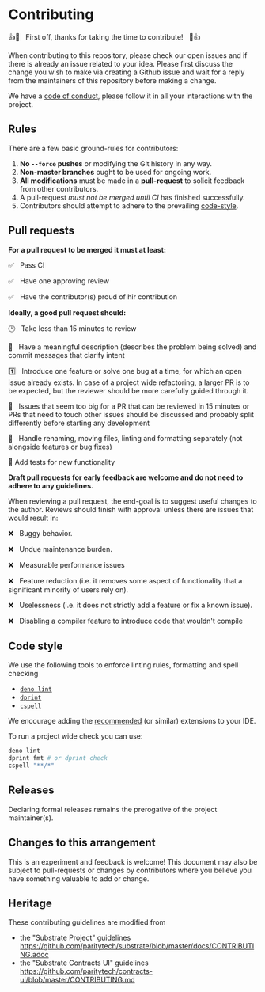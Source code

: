 # Contributing

👍🎉 &nbsp; First off, thanks for taking the time to contribute! &nbsp; 🎉👍

When contributing to this repository, please check our open issues and if there is already an issue related to your idea. Please first discuss the change you wish to make via creating a Github issue and wait for a reply from the maintainers of this repository before making a change.

We have a [code of conduct](CODE_OF_CONDUCT.md), please follow it in all your interactions with the project.

## Rules

There are a few basic ground-rules for contributors:

1. **No `--force` pushes** or modifying the Git history in any way.
2. **Non-master branches** ought to be used for ongoing work.
3. **All modifications** must be made in a **pull-request** to solicit feedback from other contributors.
4. A pull-request _must not be merged until CI_ has finished successfully.
5. Contributors should attempt to adhere to the prevailing [code-style](#code-style).

## Pull requests

**For a pull request to be merged it must at least:**

:white_check_mark: &nbsp; Pass CI

:white_check_mark: &nbsp; Have one approving review

:white_check_mark: &nbsp; Have the contributor(s) proud of hir contribution

**Ideally, a good pull request should:**

:clock3: &nbsp; Take less than 15 minutes to review

:open_book: &nbsp; Have a meaningful description (describes the problem being solved) and commit messages that clarify intent

:one: &nbsp; Introduce one feature or solve one bug at a time, for which an open issue already exists. In case of a project wide refactoring, a larger PR is to be expected, but the reviewer should be more carefully guided through it.

:jigsaw: &nbsp; Issues that seem too big for a PR that can be reviewed in 15 minutes or PRs that need to touch other issues should be discussed and probably split differently before starting any development

:dart: &nbsp; Handle renaming, moving files, linting and formatting separately (not alongside features or bug fixes)

:test_tube: Add tests for new functionality

**Draft pull requests for early feedback are welcome and do not need to adhere to any guidelines.**

When reviewing a pull request, the end-goal is to suggest useful changes to the author. Reviews should finish with approval unless there are issues that would result in:

:x: &nbsp; Buggy behavior.

:x: &nbsp; Undue maintenance burden.

:x: &nbsp; Measurable performance issues

:x: &nbsp; Feature reduction (i.e. it removes some aspect of functionality that a significant minority of users rely on).

:x: &nbsp; Uselessness (i.e. it does not strictly add a feature or fix a known issue).

:x: &nbsp; Disabling a compiler feature to introduce code that wouldn't compile

## Code style

We use the following tools to enforce linting rules, formatting and spell checking

- [`deno lint`](https://deno.land/manual/tools/linter)
- [`dprint`](https://dprint.dev/)
- [`cspell`](https://cspell.org/)

We encourage adding the [recommended](.vscode/extensions.json) (or similar) extensions to your IDE.

To run a project wide check you can use:

```bash
deno lint
dprint fmt # or dprint check
cspell "**/*"
```

## Releases

Declaring formal releases remains the prerogative of the project maintainer(s).

## Changes to this arrangement

This is an experiment and feedback is welcome! This document may also be subject to pull-requests or changes by contributors where you believe you have something valuable to add or change.

## Heritage

These contributing guidelines are modified from

- the "Substrate Project" guidelines https://github.com/paritytech/substrate/blob/master/docs/CONTRIBUTING.adoc
- the "Substrate Contracts UI" guidelines https://github.com/paritytech/contracts-ui/blob/master/CONTRIBUTING.md
